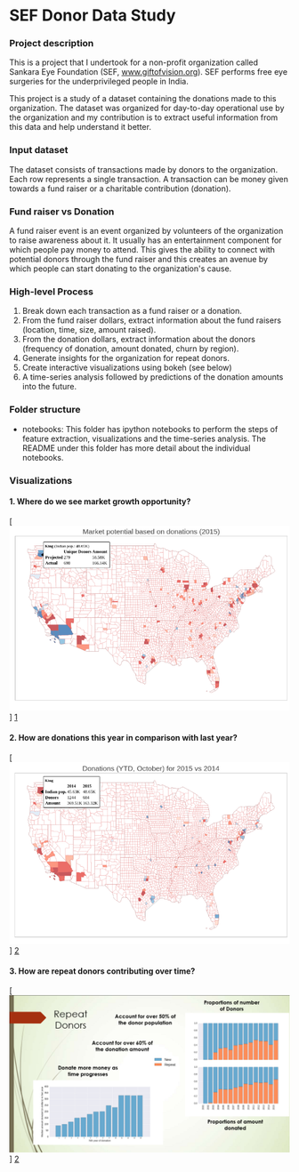 # SEF Donor Data Study

### Project description  
This is a project that I undertook for a non-profit organization called Sankara Eye Foundation (SEF, www.giftofvision.org).
SEF performs free eye surgeries for the underprivileged people in India.  

This project is a study of a dataset containing the donations made to this organization. The dataset was organized for day-to-day operational use by the organization and my contribution is to extract useful information from this data and help understand it better.

### Input dataset
The dataset consists of transactions made by donors to the organization. Each row represents a single transaction. A transaction can be money given towards a fund raiser or a charitable contribution (donation).

### Fund raiser vs Donation
A fund raiser event is an event organized by volunteers of the organization to raise awareness about it. It usually has an entertainment component for which people pay money to attend. This gives the ability to connect with potential donors through the fund raiser and this creates an avenue by which people can start donating to the organization's cause.

### High-level Process

1. Break down each transaction as a fund raiser or a donation.  
2. From the fund raiser dollars, extract information about the fund raisers (location, time, size, amount raised).  
3. From the donation dollars, extract information about the donors (frequency of donation, amount donated, churn by region).  
4. Generate insights for the organization for repeat donors.  
5. Create interactive visualizations using bokeh (see below)
6. A time-series analysis followed by predictions of the donation amounts into the future.  

### Folder structure
- notebooks: This folder has ipython notebooks to perform the steps of feature extraction, visualizations and the time-series analysis. The README under this folder has more detail about the individual notebooks.

### Visualizations

#### 1. Where do we see market growth opportunity?
[![](images/Market_potential.png "Market potential showing current market reach out of total Indian population")]
[1]

#### 2. How are donations this year in comparison with last year?
[![](images/Donations_YTD.png "Donations YTD in comparison with the same time last year")]
[2]

#### 3. How are repeat donors contributing over time?
[![](images/Repeat_Donors.png)]
[2]

[1]: (notebooks/out/market_potential.html)
[2]: (notebooks/out/donations_year_comparison.html)
